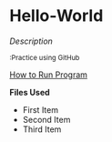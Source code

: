 # Hello-World



*Description*

<sub>:Practice using GitHub<sub>

[How to Run Program](https://www.example.com)

**Files Used**
- First Item
- Second Item
- Third Item
